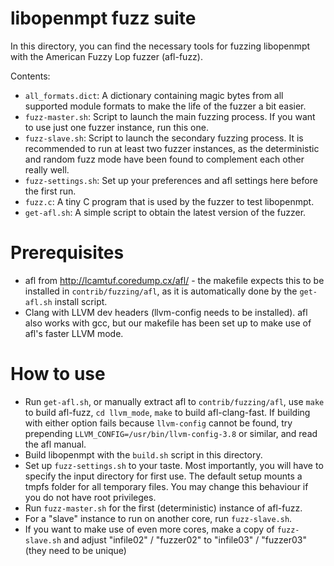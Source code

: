 libopenmpt fuzz suite
=====================

In this directory, you can find the necessary tools for fuzzing libopenmpt with
the American Fuzzy Lop fuzzer (afl-fuzz).

Contents:

* `all_formats.dict`: A dictionary containing magic bytes from all supported
  module formats to make the life of the fuzzer a bit easier.
* `fuzz-master.sh`: Script to launch the main fuzzing process. If you want to
  use just one fuzzer instance, run this one.
* `fuzz-slave.sh`: Script to launch the secondary fuzzing process. It is
  recommended to run at least two fuzzer instances, as the deterministic and
  random fuzz mode have been found to complement each other really well.
* `fuzz-settings.sh`: Set up your preferences and afl settings here before the
  first run.
* `fuzz.c`: A tiny C program that is used by the fuzzer to test libopenmpt.
* `get-afl.sh`: A simple script to obtain the latest version of the fuzzer.

Prerequisites
=============
* afl from http://lcamtuf.coredump.cx/afl/ - the makefile expects this to be
  installed in `contrib/fuzzing/afl`, as it is automatically done by the
  `get-afl.sh` install script.
* Clang with LLVM dev headers (llvm-config needs to be installed).
  afl also works with gcc, but our makefile has been set up to make use of afl's
  faster LLVM mode.

How to use
==========
* Run `get-afl.sh`, or manually extract afl to `contrib/fuzzing/afl`, use `make`
  to build afl-fuzz, `cd llvm_mode`, `make` to build afl-clang-fast.
  If building with either option fails because `llvm-config` cannot be found,
  try prepending `LLVM_CONFIG=/usr/bin/llvm-config-3.8` or similar, and read the
  afl manual.
* Build libopenmpt with the `build.sh` script in this directory.
* Set up `fuzz-settings.sh` to your taste. Most importantly, you will have to
  specify the input directory for first use.
  The default setup mounts a tmpfs folder for all temporary files. You may
  change this behaviour if you do not have root privileges.
* Run `fuzz-master.sh` for the first (deterministic) instance of afl-fuzz.
* For a "slave" instance to run on another core, run `fuzz-slave.sh`.
* If you want to make use of even more cores, make a copy of `fuzz-slave.sh`
  and adjust "infile02" / "fuzzer02" to "infile03" / "fuzzer03" (they need to be
  unique)